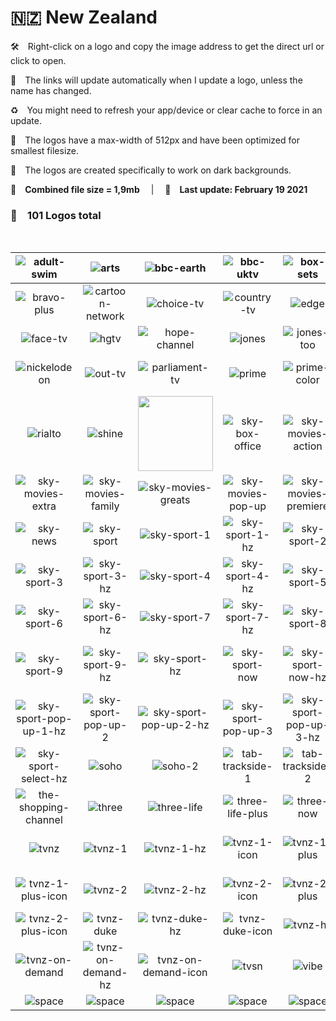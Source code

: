 🇳🇿 New Zealand
===============

🛠 Right-click on a logo and copy the image address to get the direct url or click to open.

🔗 The links will update automatically when I update a logo, unless the name has changed.

♻️ You might need to refresh your app/device or clear cache to force in an update.

📐 The logos have a max-width of 512px and have been optimized for smallest filesize.

🖤 The logos are created specifically to work on dark backgrounds.

💾 __Combined file size = 1,9mb__  |  📅 __Last update: February 19 2021__  

### 🎨 __101 Logos total__

 

| ![adult-swim] | ![arts] | ![bbc-earth] | ![bbc-uktv] | ![box-sets] | ![bravo] |
|:-:|:-:|:-:|:-:|:-:|:-:|
| ![bravo-plus] | ![cartoon-network] | ![choice-tv] | ![country-tv] | ![edge] | ![edge-slogan] |
| ![face-tv] | ![hgtv] | ![hope-channel] | ![jones] | ![jones-too] | ![maori-television] |
| ![nickelodeon] | ![out-tv] | ![parliament-tv] | ![prime] | ![prime-color] | ![prime-plus-color] |
| ![rialto] | ![shine] | <img src=https://raw.githubusercontent.com/Tapiosinn/tv-logos/master/countries/new-zealand/sky-5-nz.png height="120px"> | ![sky-box-office] | ![sky-movies-action] | ![sky-movies-classics] |
| ![sky-movies-extra] | ![sky-movies-family] | ![sky-movies-greats] | ![sky-movies-pop-up] | ![sky-movies-premiere] | ![sky-movies-vintage] |
| ![sky-news] | ![sky-sport] | ![sky-sport-1] | ![sky-sport-1-hz] | ![sky-sport-2] | ![sky-sport-2-hz] |
| ![sky-sport-3] | ![sky-sport-3-hz] | ![sky-sport-4] | ![sky-sport-4-hz] | ![sky-sport-5] | ![sky-sport-5-hz] |
| ![sky-sport-6] | ![sky-sport-6-hz] | ![sky-sport-7] | ![sky-sport-7-hz] | ![sky-sport-8] | ![sky-sport-8-hz] |
| ![sky-sport-9] | ![sky-sport-9-hz] | ![sky-sport-hz] | ![sky-sport-now] | ![sky-sport-now-hz] | ![sky-sport-pop-up-1] |
| ![sky-sport-pop-up-1-hz] | ![sky-sport-pop-up-2] | ![sky-sport-pop-up-2-hz] | ![sky-sport-pop-up-3] | ![sky-sport-pop-up-3-hz] | ![sky-sport-select] |
| ![sky-sport-select-hz] | ![soho] | ![soho-2] | ![tab-trackside-1] | ![tab-trackside-2] | ![te-reo] |
| ![the-shopping-channel] | ![three] | ![three-life] | ![three-life-plus] | ![three-now] | ![three-plus] |
| ![tvnz] | ![tvnz-1] | ![tvnz-1-hz] | ![tvnz-1-icon] | ![tvnz-1-plus] | ![tvnz-1-plus-hz] |
| ![tvnz-1-plus-icon] | ![tvnz-2] | ![tvnz-2-hz] | ![tvnz-2-icon] | ![tvnz-2-plus] | ![tvnz-2-plus-hz] |
| ![tvnz-2-plus-icon] | ![tvnz-duke] | ![tvnz-duke-hz] | ![tvnz-duke-icon] | ![tvnz-hz] | ![tvnz-icon] |
| ![tvnz-on-demand] | ![tvnz-on-demand-hz] | ![tvnz-on-demand-icon] | ![tvsn] | ![vibe] |  |
| ![space] | ![space] | ![space] | ![space] | ![space] | ![space] |

[adult-swim]:https://raw.githubusercontent.com/Tapiosinn/tv-logos/master/countries/new-zealand/adult-swim-nz.png
[arts]:https://raw.githubusercontent.com/Tapiosinn/tv-logos/master/countries/new-zealand/arts-nz.png
[bbc-earth]:https://raw.githubusercontent.com/Tapiosinn/tv-logos/master/countries/new-zealand/bbc-earth-nz.png
[bbc-uktv]:https://raw.githubusercontent.com/Tapiosinn/tv-logos/master/countries/new-zealand/bbc-uktv-nz.png
[box-sets]:https://raw.githubusercontent.com/Tapiosinn/tv-logos/master/countries/new-zealand/box-sets-nz.png
[bravo]:https://raw.githubusercontent.com/Tapiosinn/tv-logos/master/countries/new-zealand/bravo-nz.png
[bravo-plus]:https://raw.githubusercontent.com/Tapiosinn/tv-logos/master/countries/new-zealand/bravo-plus-nz.png
[cartoon-network]:https://raw.githubusercontent.com/Tapiosinn/tv-logos/master/countries/new-zealand/cartoon-network-nz.png
[choice-tv]:https://raw.githubusercontent.com/Tapiosinn/tv-logos/master/countries/new-zealand/choice-tv-nz.png
[country-tv]:https://raw.githubusercontent.com/Tapiosinn/tv-logos/master/countries/new-zealand/country-tv-nz.png
[edge]:https://raw.githubusercontent.com/Tapiosinn/tv-logos/master/countries/new-zealand/edge-nz.png
[edge-slogan]:https://raw.githubusercontent.com/Tapiosinn/tv-logos/master/countries/new-zealand/edge-slogan-nz.png
[face-tv]:https://raw.githubusercontent.com/Tapiosinn/tv-logos/master/countries/new-zealand/face-tv-nz.png
[hgtv]:https://raw.githubusercontent.com/Tapiosinn/tv-logos/master/countries/new-zealand/hgtv-nz.png
[hope-channel]:https://raw.githubusercontent.com/Tapiosinn/tv-logos/master/countries/new-zealand/hope-channel-nz.png
[jones]:https://raw.githubusercontent.com/Tapiosinn/tv-logos/master/countries/new-zealand/jones-nz.png
[jones-too]:https://raw.githubusercontent.com/Tapiosinn/tv-logos/master/countries/new-zealand/jones-too-nz.png
[maori-television]:https://raw.githubusercontent.com/Tapiosinn/tv-logos/master/countries/new-zealand/maori-television-nz.png
[nickelodeon]:https://raw.githubusercontent.com/Tapiosinn/tv-logos/master/countries/new-zealand/nickelodeon-nz.png
[out-tv]:https://raw.githubusercontent.com/Tapiosinn/tv-logos/master/countries/new-zealand/out-tv-nz.png
[parliament-tv]:https://raw.githubusercontent.com/Tapiosinn/tv-logos/master/countries/new-zealand/parliament-tv-nz.png
[prime]:https://raw.githubusercontent.com/Tapiosinn/tv-logos/master/countries/new-zealand/prime-nz.png
[prime-color]:https://raw.githubusercontent.com/Tapiosinn/tv-logos/master/countries/new-zealand/prime-color-nz.png
[prime-plus-color]:https://raw.githubusercontent.com/Tapiosinn/tv-logos/master/countries/new-zealand/prime-plus-color-nz.png
[rialto]:https://raw.githubusercontent.com/Tapiosinn/tv-logos/master/countries/new-zealand/rialto-nz.png
[shine]:https://raw.githubusercontent.com/Tapiosinn/tv-logos/master/countries/new-zealand/shine-nz.png
[sky-5]:https://raw.githubusercontent.com/Tapiosinn/tv-logos/master/countries/new-zealand/sky-5-nz.png
[sky-box-office]:https://raw.githubusercontent.com/Tapiosinn/tv-logos/master/countries/new-zealand/sky-box-office-nz.png
[sky-movies-action]:https://raw.githubusercontent.com/Tapiosinn/tv-logos/master/countries/new-zealand/sky-movies-action-nz.png
[sky-movies-classics]:https://raw.githubusercontent.com/Tapiosinn/tv-logos/master/countries/new-zealand/sky-movies-classics-nz.png
[sky-movies-extra]:https://raw.githubusercontent.com/Tapiosinn/tv-logos/master/countries/new-zealand/sky-movies-extra-nz.png
[sky-movies-family]:https://raw.githubusercontent.com/Tapiosinn/tv-logos/master/countries/new-zealand/sky-movies-family-nz.png
[sky-movies-greats]:https://raw.githubusercontent.com/Tapiosinn/tv-logos/master/countries/new-zealand/sky-movies-greats-nz.png
[sky-movies-pop-up]:https://raw.githubusercontent.com/Tapiosinn/tv-logos/master/countries/new-zealand/sky-movies-pop-up-nz.png
[sky-movies-premiere]:https://raw.githubusercontent.com/Tapiosinn/tv-logos/master/countries/new-zealand/sky-movies-premiere-nz.png
[sky-movies-vintage]:https://raw.githubusercontent.com/Tapiosinn/tv-logos/master/countries/new-zealand/sky-movies-vintage-nz.png
[sky-news]:https://raw.githubusercontent.com/Tapiosinn/tv-logos/master/countries/new-zealand/sky-news-nz.png
[sky-sport]:https://raw.githubusercontent.com/Tapiosinn/tv-logos/master/countries/new-zealand/sky-sport-nz.png
[sky-sport-1]:https://raw.githubusercontent.com/Tapiosinn/tv-logos/master/countries/new-zealand/sky-sport-1-nz.png
[sky-sport-1-hz]:https://raw.githubusercontent.com/Tapiosinn/tv-logos/master/countries/new-zealand/sky-sport-1-hz-nz.png
[sky-sport-2]:https://raw.githubusercontent.com/Tapiosinn/tv-logos/master/countries/new-zealand/sky-sport-2-nz.png
[sky-sport-2-hz]:https://raw.githubusercontent.com/Tapiosinn/tv-logos/master/countries/new-zealand/sky-sport-2-hz-nz.png
[sky-sport-3]:https://raw.githubusercontent.com/Tapiosinn/tv-logos/master/countries/new-zealand/sky-sport-3-nz.png
[sky-sport-3-hz]:https://raw.githubusercontent.com/Tapiosinn/tv-logos/master/countries/new-zealand/sky-sport-3-hz-nz.png
[sky-sport-4]:https://raw.githubusercontent.com/Tapiosinn/tv-logos/master/countries/new-zealand/sky-sport-4-nz.png
[sky-sport-4-hz]:https://raw.githubusercontent.com/Tapiosinn/tv-logos/master/countries/new-zealand/sky-sport-4-hz-nz.png
[sky-sport-5]:https://raw.githubusercontent.com/Tapiosinn/tv-logos/master/countries/new-zealand/sky-sport-5-nz.png
[sky-sport-5-hz]:https://raw.githubusercontent.com/Tapiosinn/tv-logos/master/countries/new-zealand/sky-sport-5-hz-nz.png
[sky-sport-6]:https://raw.githubusercontent.com/Tapiosinn/tv-logos/master/countries/new-zealand/sky-sport-6-nz.png
[sky-sport-6-hz]:https://raw.githubusercontent.com/Tapiosinn/tv-logos/master/countries/new-zealand/sky-sport-6-hz-nz.png
[sky-sport-7]:https://raw.githubusercontent.com/Tapiosinn/tv-logos/master/countries/new-zealand/sky-sport-7-nz.png
[sky-sport-7-hz]:https://raw.githubusercontent.com/Tapiosinn/tv-logos/master/countries/new-zealand/sky-sport-7-hz-nz.png
[sky-sport-8]:https://raw.githubusercontent.com/Tapiosinn/tv-logos/master/countries/new-zealand/sky-sport-8-nz.png
[sky-sport-8-hz]:https://raw.githubusercontent.com/Tapiosinn/tv-logos/master/countries/new-zealand/sky-sport-8-hz-nz.png
[sky-sport-9]:https://raw.githubusercontent.com/Tapiosinn/tv-logos/master/countries/new-zealand/sky-sport-9-nz.png
[sky-sport-9-hz]:https://raw.githubusercontent.com/Tapiosinn/tv-logos/master/countries/new-zealand/sky-sport-9-hz-nz.png
[sky-sport-hz]:https://raw.githubusercontent.com/Tapiosinn/tv-logos/master/countries/new-zealand/sky-sport-hz-nz.png
[sky-sport-now]:https://raw.githubusercontent.com/Tapiosinn/tv-logos/master/countries/new-zealand/sky-sport-now-nz.png
[sky-sport-now-hz]:https://raw.githubusercontent.com/Tapiosinn/tv-logos/master/countries/new-zealand/sky-sport-now-hz-nz.png
[sky-sport-pop-up-1]:https://raw.githubusercontent.com/Tapiosinn/tv-logos/master/countries/new-zealand/sky-sport-pop-up-1-nz.png
[sky-sport-pop-up-1-hz]:https://raw.githubusercontent.com/Tapiosinn/tv-logos/master/countries/new-zealand/sky-sport-pop-up-1-hz-nz.png
[sky-sport-pop-up-2]:https://raw.githubusercontent.com/Tapiosinn/tv-logos/master/countries/new-zealand/sky-sport-pop-up-2-nz.png
[sky-sport-pop-up-2-hz]:https://raw.githubusercontent.com/Tapiosinn/tv-logos/master/countries/new-zealand/sky-sport-pop-up-2-hz-nz.png
[sky-sport-pop-up-3]:https://raw.githubusercontent.com/Tapiosinn/tv-logos/master/countries/new-zealand/sky-sport-pop-up-3-nz.png
[sky-sport-pop-up-3-hz]:https://raw.githubusercontent.com/Tapiosinn/tv-logos/master/countries/new-zealand/sky-sport-pop-up-3-hz-nz.png
[sky-sport-select]:https://raw.githubusercontent.com/Tapiosinn/tv-logos/master/countries/new-zealand/sky-sport-select-nz.png
[sky-sport-select-hz]:https://raw.githubusercontent.com/Tapiosinn/tv-logos/master/countries/new-zealand/sky-sport-select-hz-nz.png
[soho]:https://raw.githubusercontent.com/Tapiosinn/tv-logos/master/countries/new-zealand/soho-nz.png
[soho-2]:https://raw.githubusercontent.com/Tapiosinn/tv-logos/master/countries/new-zealand/soho-2-nz.png
[tab-trackside-1]:https://raw.githubusercontent.com/Tapiosinn/tv-logos/master/countries/new-zealand/tab-trackside-1-nz.png
[tab-trackside-2]:https://raw.githubusercontent.com/Tapiosinn/tv-logos/master/countries/new-zealand/tab-trackside-2-nz.png
[te-reo]:https://raw.githubusercontent.com/Tapiosinn/tv-logos/master/countries/new-zealand/te-reo-nz.png
[the-shopping-channel]:https://raw.githubusercontent.com/Tapiosinn/tv-logos/master/countries/new-zealand/the-shopping-channel-nz.png
[three]:https://raw.githubusercontent.com/Tapiosinn/tv-logos/master/countries/new-zealand/three-nz.png
[three-life]:https://raw.githubusercontent.com/Tapiosinn/tv-logos/master/countries/new-zealand/three-life-nz.png
[three-life-plus]:https://raw.githubusercontent.com/Tapiosinn/tv-logos/master/countries/new-zealand/three-life-plus-nz.png
[three-now]:https://raw.githubusercontent.com/Tapiosinn/tv-logos/master/countries/new-zealand/three-now-nz.png
[three-plus]:https://raw.githubusercontent.com/Tapiosinn/tv-logos/master/countries/new-zealand/three-plus-nz.png
[tvnz]:https://raw.githubusercontent.com/Tapiosinn/tv-logos/master/countries/new-zealand/tvnz-nz.png
[tvnz-1]:https://raw.githubusercontent.com/Tapiosinn/tv-logos/master/countries/new-zealand/tvnz-1-nz.png
[tvnz-1-hz]:https://raw.githubusercontent.com/Tapiosinn/tv-logos/master/countries/new-zealand/tvnz-1-hz-nz.png
[tvnz-1-icon]:https://raw.githubusercontent.com/Tapiosinn/tv-logos/master/countries/new-zealand/tvnz-1-icon-nz.png
[tvnz-1-plus]:https://raw.githubusercontent.com/Tapiosinn/tv-logos/master/countries/new-zealand/tvnz-1-plus-nz.png
[tvnz-1-plus-hz]:https://raw.githubusercontent.com/Tapiosinn/tv-logos/master/countries/new-zealand/tvnz-1-plus-hz-nz.png
[tvnz-1-plus-icon]:https://raw.githubusercontent.com/Tapiosinn/tv-logos/master/countries/new-zealand/tvnz-1-plus-icon-nz.png
[tvnz-2]:https://raw.githubusercontent.com/Tapiosinn/tv-logos/master/countries/new-zealand/tvnz-2-nz.png
[tvnz-2-hz]:https://raw.githubusercontent.com/Tapiosinn/tv-logos/master/countries/new-zealand/tvnz-2-hz-nz.png
[tvnz-2-icon]:https://raw.githubusercontent.com/Tapiosinn/tv-logos/master/countries/new-zealand/tvnz-2-icon-nz.png
[tvnz-2-plus]:https://raw.githubusercontent.com/Tapiosinn/tv-logos/master/countries/new-zealand/tvnz-2-plus-nz.png
[tvnz-2-plus-hz]:https://raw.githubusercontent.com/Tapiosinn/tv-logos/master/countries/new-zealand/tvnz-2-plus-hz-nz.png
[tvnz-2-plus-icon]:https://raw.githubusercontent.com/Tapiosinn/tv-logos/master/countries/new-zealand/tvnz-2-plus-icon-nz.png
[tvnz-duke]:https://raw.githubusercontent.com/Tapiosinn/tv-logos/master/countries/new-zealand/tvnz-duke-nz.png
[tvnz-duke-hz]:https://raw.githubusercontent.com/Tapiosinn/tv-logos/master/countries/new-zealand/tvnz-duke-hz-nz.png
[tvnz-duke-icon]:https://raw.githubusercontent.com/Tapiosinn/tv-logos/master/countries/new-zealand/tvnz-duke-icon-nz.png
[tvnz-hz]:https://raw.githubusercontent.com/Tapiosinn/tv-logos/master/countries/new-zealand/tvnz-hz-nz.png
[tvnz-icon]:https://raw.githubusercontent.com/Tapiosinn/tv-logos/master/countries/new-zealand/tvnz-icon-nz.png
[tvnz-on-demand]:https://raw.githubusercontent.com/Tapiosinn/tv-logos/master/countries/new-zealand/tvnz-on-demand-nz.png
[tvnz-on-demand-hz]:https://raw.githubusercontent.com/Tapiosinn/tv-logos/master/countries/new-zealand/tvnz-on-demand-hz-nz.png
[tvnz-on-demand-icon]:https://raw.githubusercontent.com/Tapiosinn/tv-logos/master/countries/new-zealand/tvnz-on-demand-icon-nz.png
[tvsn]:https://raw.githubusercontent.com/Tapiosinn/tv-logos/master/countries/new-zealand/tvsn-nz.png
[vibe]:https://raw.githubusercontent.com/Tapiosinn/tv-logos/master/countries/new-zealand/vibe-nz.png

[space]:https://github.com/Tapiosinn/tv-logos/blob/master/misc/%CE%A9/space-1500.png
